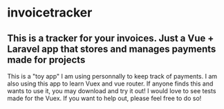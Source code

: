 # invoicetracker
## This is a tracker for your invoices. Just a Vue + Laravel app that stores and manages payments made for projects

This is a "toy app" I am using personnally to keep track of payments. I am also using this app to learn Vuex and vue router. If anyone finds this and wants to use it, you may download and try it out! I would love to see tests made for the Vuex. If you want to help out, please feel free to do so!
